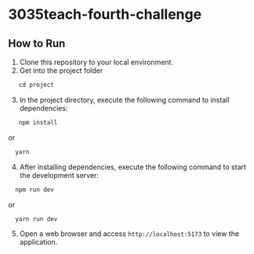 # 3035teach-fourth-challenge
 
## How to Run

1. Clone this repository to your local environment.
2. Get into the project folder
```javascript
   cd project
```
3. In the project directory, execute the following command to install dependencies:
```javascript
   npm install
```
or 
```javascript
  yarn
```
4. After installing dependencies, execute the following command to start the development server:
```javascript
  npm run dev
```
or
```javascript
  yarn run dev
```
5. Open a web browser and access `http://localhost:5173` to view the application.
